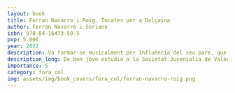 ```yaml
---
layout: book
title: Ferran Navarro i Roig. Tocates per a Dolçaina
author: Ferran Navarro i Soriano
isbn: 978-84-16473-59-5
pvp: 5.00€
year: 2022
description: Va formar-se musicalment per influència del seu pare, que era músic, compositor i representant.
description_long: De ben jove estudia a la Societat Juvenialia de València i a la Societat Coral El Micalet per a posteriorment recòrrer falles i festes amb l'orquestra Torremar, on podia tocar la bateria, l'acordió o el contrabaix.
importance: 5
category: fora_col
img: assets/img/book_covers/fora_col/ferran-navarro-roig.png
---
```

